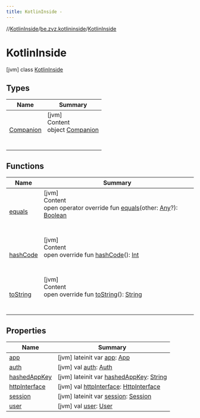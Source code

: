 ```yaml
---
title: KotlinInside -
---
```

//[KotlinInside](../../index.md)/[be.zvz.kotlininside](../index.md)/[KotlinInside](index.md)



# KotlinInside  
 [jvm] class [KotlinInside](index.md)   


## Types  
  
|  Name|  Summary| 
|---|---|
| [Companion](-companion/index.md)| [jvm]  <br>Content  <br>object [Companion](-companion/index.md)  <br><br><br>


## Functions  
  
|  Name|  Summary| 
|---|---|
| [equals](https://kotlinlang.org/api/latest/jvm/stdlib/kotlin/-any/equals.html)| [jvm]  <br>Content  <br>open operator override fun [equals](https://kotlinlang.org/api/latest/jvm/stdlib/kotlin/-any/equals.html)(other: [Any](https://kotlinlang.org/api/latest/jvm/stdlib/kotlin/-any/index.html)?): [Boolean](https://kotlinlang.org/api/latest/jvm/stdlib/kotlin/-boolean/index.html)  <br><br><br>
| [hashCode](https://kotlinlang.org/api/latest/jvm/stdlib/kotlin/-any/hash-code.html)| [jvm]  <br>Content  <br>open override fun [hashCode](https://kotlinlang.org/api/latest/jvm/stdlib/kotlin/-any/hash-code.html)(): [Int](https://kotlinlang.org/api/latest/jvm/stdlib/kotlin/-int/index.html)  <br><br><br>
| [toString](https://kotlinlang.org/api/latest/jvm/stdlib/kotlin/-any/to-string.html)| [jvm]  <br>Content  <br>open override fun [toString](https://kotlinlang.org/api/latest/jvm/stdlib/kotlin/-any/to-string.html)(): [String](https://kotlinlang.org/api/latest/jvm/stdlib/kotlin/-string/index.html)  <br><br><br>


## Properties  
  
|  Name|  Summary| 
|---|---|
| [app](index.md#be.zvz.kotlininside/KotlinInside/app/#/PointingToDeclaration/)|  [jvm] lateinit var [app](index.md#be.zvz.kotlininside/KotlinInside/app/#/PointingToDeclaration/): [App](../../be.zvz.kotlininside.security/-app/index.md)   <br>
| [auth](index.md#be.zvz.kotlininside/KotlinInside/auth/#/PointingToDeclaration/)|  [jvm] val [auth](index.md#be.zvz.kotlininside/KotlinInside/auth/#/PointingToDeclaration/): [Auth](../../be.zvz.kotlininside.security/-auth/index.md)   <br>
| [hashedAppKey](index.md#be.zvz.kotlininside/KotlinInside/hashedAppKey/#/PointingToDeclaration/)|  [jvm] lateinit var [hashedAppKey](index.md#be.zvz.kotlininside/KotlinInside/hashedAppKey/#/PointingToDeclaration/): [String](https://kotlinlang.org/api/latest/jvm/stdlib/kotlin/-string/index.html)   <br>
| [httpInterface](index.md#be.zvz.kotlininside/KotlinInside/httpInterface/#/PointingToDeclaration/)|  [jvm] val [httpInterface](index.md#be.zvz.kotlininside/KotlinInside/httpInterface/#/PointingToDeclaration/): [HttpInterface](../../be.zvz.kotlininside.http/-http-interface/index.md)   <br>
| [session](index.md#be.zvz.kotlininside/KotlinInside/session/#/PointingToDeclaration/)|  [jvm] lateinit var [session](index.md#be.zvz.kotlininside/KotlinInside/session/#/PointingToDeclaration/): [Session](../../be.zvz.kotlininside.session/-session/index.md)   <br>
| [user](index.md#be.zvz.kotlininside/KotlinInside/user/#/PointingToDeclaration/)|  [jvm] val [user](index.md#be.zvz.kotlininside/KotlinInside/user/#/PointingToDeclaration/): [User](../../be.zvz.kotlininside.session.user/-user/index.md)   <br>

